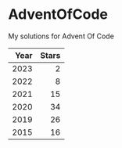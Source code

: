 # AdventOfCode
My solutions for Advent Of Code

| Year | Stars |
|-----:|------:|
| 2023 |     2 |
| 2022 |     8 |
| 2021 |    15 |
| 2020 |    34 |
| 2019 |    26 |
| 2015 |    16 |
